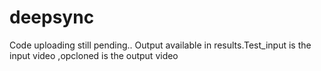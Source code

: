 # deepsync
Code uploading still pending..
Output available in results.Test_input is the input video ,opcloned is the output video
